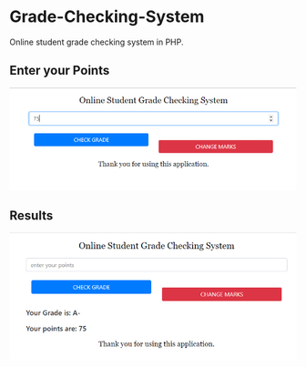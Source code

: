 # Grade-Checking-System
Online student grade checking system in PHP.
## Enter your Points
![picture](before.PNG)
## Results
![picture](after.PNG)
